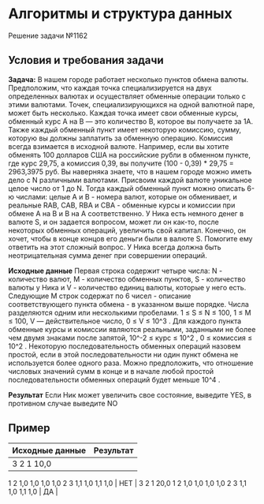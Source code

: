 # Алгоритмы и структура данных
Решение задачи №1162
## Условия и требования задачи

__Задача:__ 
В нашем городе работает несколько пунктов обмена валюты. Предположим, что каждая точка специализируется на двух определенных валютах и осуществляет обменные операции только с этими валютами. Точек, специализирующихся на одной валютной паре, может быть несколько. Каждая точка имеет свои обменные курсы, обменный курс A на B — это количество B, которое вы получаете за 1A. Также каждый обменный пункт имеет некоторую комиссию, сумму, которую вы должны заплатить за обменную операцию. Комиссия всегда взимается в исходной валюте.
Например, если вы хотите обменять 100 долларов США на российские рубли в обменном пункте, где курс 29,75, а комиссия 0,39, вы получите (100 - 0,39) * 29,75 = 2963,3975 руб.
Вы наверняка знаете, что в нашем городе можно иметь дело с N различными валютами. Присвоим каждой валюте уникальное целое число от 1 до N. Тогда каждый обменный пункт можно описать 6-ю числами: целые A и B - номера валют, которые он обменивает, и реальные RAB, CAB, RBA и CBA - обменные курсы и комиссии при обмене A на B и B на A соответственно.
У Ника есть немного денег в валюте S, и он задается вопросом, может ли он как-то, после некоторых обменных операций, увеличить свой капитал. Конечно, он хочет, чтобы в конце концов его деньги были в валюте S. Помогите ему ответить на этот сложный вопрос. У Ника всегда должна быть неотрицательная сумма денег при совершении операций.

__Исходные данные__
Первая строка содержит четыре числа: N - количество валют, M - количество обменных пунктов, S - количество валюты у Ника и V - количество единиц валюты, которые у него есть. Следующие M строк содержат по 6 чисел - описание соответствующего пункта обмена - в указанном выше порядке. Числа разделяются одним или несколькими пробелами. 1 ≤ S ≤ N ≤ 100, 1 ≤ M ≤ 100, V — действительное число, 0 ≤ V ≤ 10^3 .
Для каждого пункта обменные курсы и комиссии являются реальными, заданными не более чем двумя знаками после запятой, 10^-2 ≤ курс ≤ 10^2 , 0 ≤ комиссия ≤ 10^2 .
Некоторую последовательность обменных операций назовем простой, если в этой последовательности ни один пункт обмена не используется более одного раза. Можно предположить, что отношение числовых значений сумм в конце и в начале любой простой последовательности обменных операций будет меньше 10^4 .

__Результат__
Если Ник может увеличить свое состояние, выведите YES, в противном случае выведите NO


## Пример
| Исходные данные | Результат |
| ----------- | ----------- |
| 3 2 1 10,0
1 2 1,0 1,0 1,0 1,0
2 3 1,1 1,0 1,1 1,0
| НЕТ |
 3 2 1 20,0
1 2 1,0 1,0 1,0 1,0
2 3 1,1 1,0 1,1 1,0
| ДА |